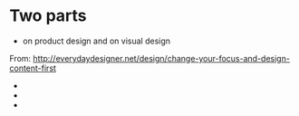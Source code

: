 # Two parts
* on product design and on visual design

From: http://everydaydesigner.net/design/change-your-focus-and-design-content-first

*
*
*
